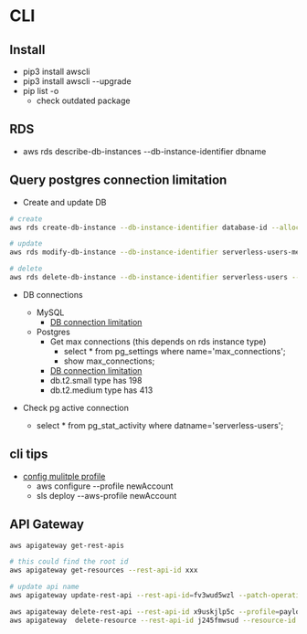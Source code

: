 # CLI

## Install

- pip3 install awscli
- pip3 install awscli --upgrade
- pip list -o
  - check outdated package

## RDS

- aws rds describe-db-instances --db-instance-identifier dbname

## Query postgres connection limitation

- Create and update DB

```bash
# create
aws rds create-db-instance --db-instance-identifier database-id --allocated-storage 20 --db-instance-class db.t3.medium --engine postgres --master-username username --master-user-password password --db-name dbname

# update
aws rds modify-db-instance --db-instance-identifier serverless-users-medium --publicly-accessible

# delete
aws rds delete-db-instance --db-instance-identifier serverless-users --skip-final-snapshot

```

- DB connections
  - MySQL
    - [DB connection limitation](https://docs.aws.amazon.com/AmazonRDS/latest/AuroraUserGuide/AuroraMySQL.Managing.Performance.html)
  - Postgres
    - Get max connections (this depends on rds instance type)
      - select * from pg_settings where name='max_connections';
      - show max_connections;
    - [DB connection limitation](https://docs.aws.amazon.com/AmazonRDS/latest/AuroraUserGuide/AuroraPostgreSQL.Managing.html#AuroraPostgreSQL.Managing.MaxConnections)
    - db.t2.small type has 198
    - db.t2.medium type has 413

- Check pg active connection
  - select * from pg_stat_activity where datname='serverless-users';

## cli tips

- [config mulitple profile](https://serverless-stack.com/chapters/configure-multiple-aws-profiles.html)
  - aws configure --profile newAccount
  - sls deploy --aws-profile newAccount

## API Gateway

```bash
aws apigateway get-rest-apis

# this could find the root id
aws apigateway get-resources --rest-api-id xxx

# update api name
aws apigateway update-rest-api --rest-api-id=fv3wud5wzl --patch-operations op=replace,value='dev-logan',path=/name

aws apigateway delete-rest-api --rest-api-id x9uskjlp5c --profile=payload
aws apigateway  delete-resource --rest-api-id j245fmwsud --resource-id cdc47i
```
